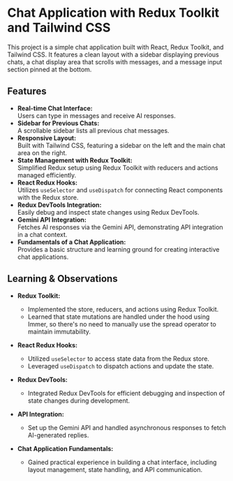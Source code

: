# Chat Application with Redux Toolkit and Tailwind CSS

This project is a simple chat application built with React, Redux Toolkit, and Tailwind CSS. It features a clean layout with a sidebar displaying previous chats, a chat display area that scrolls with messages, and a message input section pinned at the bottom.

## Features

- **Real-time Chat Interface:**  
  Users can type in messages and receive AI responses.
- **Sidebar for Previous Chats:**  
  A scrollable sidebar lists all previous chat messages.
- **Responsive Layout:**  
  Built with Tailwind CSS, featuring a sidebar on the left and the main chat area on the right.
- **State Management with Redux Toolkit:**  
  Simplified Redux setup using Redux Toolkit with reducers and actions managed efficiently.
- **React Redux Hooks:**  
  Utilizes `useSelector` and `useDispatch` for connecting React components with the Redux store.
- **Redux DevTools Integration:**  
  Easily debug and inspect state changes using Redux DevTools.
- **Gemini API Integration:**  
  Fetches AI responses via the Gemini API, demonstrating API integration in a chat context.
- **Fundamentals of a Chat Application:**  
  Provides a basic structure and learning ground for creating interactive chat applications.


## Learning & Observations

- **Redux Toolkit:**
  - Implemented the store, reducers, and actions using Redux Toolkit.
  - Learned that state mutations are handled under the hood using Immer, so there's no need to manually use the spread operator to maintain immutability.

- **React Redux Hooks:**
  - Utilized `useSelector` to access state data from the Redux store.
  - Leveraged `useDispatch` to dispatch actions and update the state.

- **Redux DevTools:**
  - Integrated Redux DevTools for efficient debugging and inspection of state changes during development.

- **API Integration:**
  - Set up the Gemini API and handled asynchronous responses to fetch AI-generated replies.

- **Chat Application Fundamentals:**
  - Gained practical experience in building a chat interface, including layout management, state handling, and API communication.
